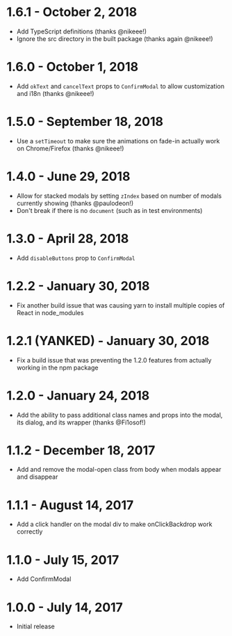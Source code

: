 # 1.6.1 - October 2, 2018

* Add TypeScript definitions (thanks @nikeee!)
* Ignore the src directory in the built package (thanks again @nikeee!)

# 1.6.0 - October 1, 2018

* Add `okText` and `cancelText` props to `ConfirmModal` to allow customization and i18n (thanks @nikeee!)

# 1.5.0 - September 18, 2018

* Use a `setTimeout` to make sure the animations on fade-in actually work on Chrome/Firefox (thanks @nikeee!)

# 1.4.0 - June 29, 2018

* Allow for stacked modals by setting `zIndex` based on number of modals currently showing (thanks @paulodeon!)
* Don't break if there is no `document` (such as in test environments)

# 1.3.0 - April 28, 2018

* Add `disableButtons` prop to `ConfirmModal`

# 1.2.2 - January 30, 2018

* Fix another build issue that was causing yarn to install multiple copies of React in node_modules

# 1.2.1 (YANKED) - January 30, 2018

* Fix a build issue that was preventing the 1.2.0 features from actually working in the npm package

# 1.2.0 - January 24, 2018

* Add the ability to pass additional class names and props into the modal, its dialog, and its wrapper (thanks @Fi1osof!)

# 1.1.2 - December 18, 2017

* Add and remove the modal-open class from body when modals appear and disappear

# 1.1.1 - August 14, 2017

* Add a click handler on the modal div to make onClickBackdrop work correctly

# 1.1.0 - July 15, 2017

* Add ConfirmModal

# 1.0.0 - July 14, 2017

* Initial release
